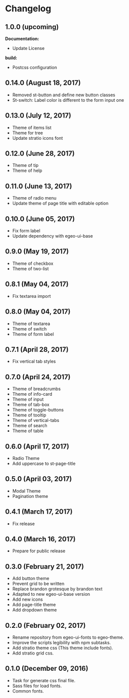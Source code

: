 # Changelog

## 1.0.0 (upcoming)

**Documentation:**

* Update License

**build:**

* Postcss configuration

## 0.14.0 (August 18, 2017)

* Removed st-button and define new button classes
* St-switch: Label color is different to the form input one

## 0.13.0 (July 12, 2017)

* Theme of items list
* Theme for tree
* Update stratio icons font

## 0.12.0 (June 28, 2017)

* Theme of tip
* Theme of help

## 0.11.0 (June 13, 2017)

* Theme of radio menu
* Update theme of page title with editable option

## 0.10.0 (June 05, 2017)

* Fix form label
* Update dependency with egeo-ui-base

## 0.9.0 (May 19, 2017)

* Theme of checkbox
* Theme of two-list

## 0.8.1 (May 04, 2017)

* Fix textarea import

## 0.8.0 (May 04, 2017)

* Theme of textarea
* Theme of switch
* Theme of form label

## 0.7.1 (April 28, 2017)

* Fix vertical tab styles

## 0.7.0 (April 24, 2017)

* Theme of breadcrumbs
* Theme of info-card
* Theme of input
* Theme of tab-box
* Theme of toggle-buttons
* Theme of tooltip
* Theme of vertical-tabs
* Theme of search
* Theme of table


## 0.6.0 (April 17, 2017)

* Radio Theme
* Add uppercase to st-page-title

## 0.5.0 (April 03, 2017)

* Modal Theme
* Pagination theme

## 0.4.1 (March 17, 2017)

* Fix release

## 0.4.0 (March 16, 2017)

* Prepare for public release

## 0.3.0 (February 21, 2017)

* Add button theme
* Prevent grid to be written
* Replace brandon grotesque by brandon text
* Adapted to new egeo-ui-base version
* Add new icons
* Add page-title theme
* Add dropdown theme

## 0.2.0 (February 02, 2017)

* Rename repository from egeo-ui-fonts to egeo-theme.
* Improve the scripts legibility with npm subtasks.
* Add stratio theme css (This theme include fonts).
* Add stratio grid css.

## 0.1.0 (December 09, 2016)

* Task for generate css final file.
* Sass files for load fonts.
* Common fonts.
